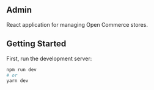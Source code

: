 
## Admin
React application for managing Open Commerce stores.

## Getting Started

First, run the development server:

```bash
npm run dev
# or
yarn dev
```
